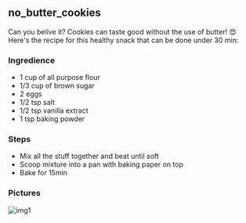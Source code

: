 ## no_butter_cookies
Can you belive it? Cookies can taste good without the use of butter! :heart_eyes: <br />
Here's the recipe for this healthy snack that can be done under 30 min:

### Ingredience
- 1 cup of all purpose flour
- 1/3 cup of brown sugar 
- 2 eggs
- 1/2 tsp salt
- 1/2 tsp vanilla extract
- 1 tsp baking powder

### Steps
- Mix all the stuff together and beat until soft
- Scoop mixture into a pan with baking paper on top
- Bake for 15min 

### Pictures
![img1](https://github.com/krystinli/Cooking_Recipe/blob/master/pics/678D81A6-29CC-44C1-BB32-451D1CCF0EF2.jpeg)
